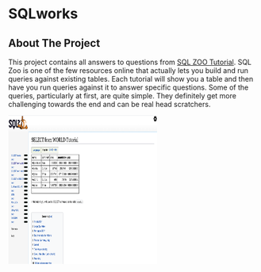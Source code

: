 # SQLworks


## About The Project

<p>This project contains all answers to questions from <span><a href="https://sqlzoo.net/wiki/SELECT_from_WORLD_Tutorial">SQL ZOO Tutorial</a></span>. SQL Zoo is one of the few resources online that actually lets you build and run queries against existing tables. Each tutorial will show you a table and then have you run queries against it to answer specific questions. Some of the queries, particularly at first, are quite simple. They definitely get more challenging towards the end and can be real head scratchers.
</p>

<img src="/sqlZoo.png" width="300px" height="300px"></a>
